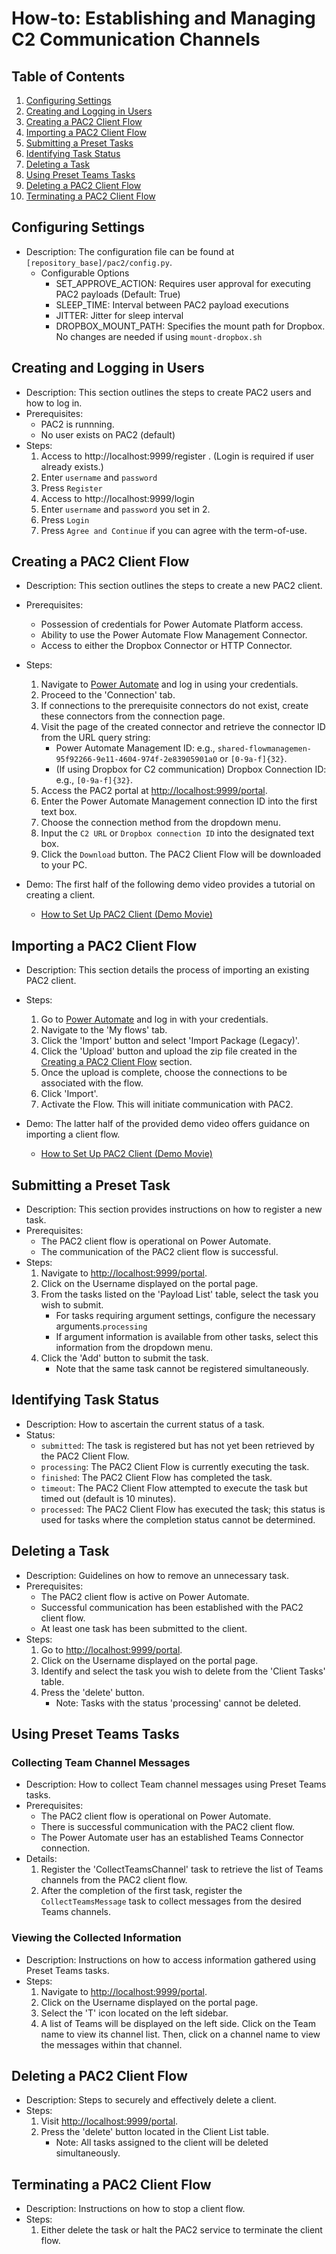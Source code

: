 # How-to: Establishing and Managing C2 Communication Channels

## Table of Contents

1. [Configuring Settings](#config-setup)
2. [Creating and Logging in Users](#user-creation-and-login)
3. [Creating a PAC2 Client Flow](#client-creation)
4. [Importing a PAC2 Client Flow](#client-import)
5. [Submitting a Preset Tasks](#task-registration)
6. [Identifying Task Status](#task-status-identification)
7. [Deleting a Task](#task-deletion)
8. [Using Preset Teams Tasks](#using-preset-teams-tasks)
8. [Deleting a PAC2 Client Flow](#client-deletion)
9. [Terminating a PAC2 Client Flow](#client-termination)

## Configuring Settings

- Description: The configuration file can be found at `[repository_base]/pac2/config.py`.
    - Configurable Options
        - SET_APPROVE_ACTION: Requires user approval for executing PAC2 payloads (Default: True)
        - SLEEP_TIME: Interval between PAC2 payload executions
        - JITTER: Jitter for sleep interval
        - DROPBOX_MOUNT_PATH: Specifies the mount path for Dropbox. No changes are needed if using `mount-dropbox.sh`

## Creating and Logging in Users

- Description: This section outlines the steps to create PAC2 users and how to log in.
- Prerequisites:
    - PAC2 is runnning.
    - No user exists on PAC2 (default)
- Steps:
    1. Access to http://localhost:9999/register . (Login is required if user already exists.)
    2. Enter `username` and `password`
    3. Press `Register` 
    4. Access to http://localhost:9999/login
    5. Enter `username` and `password` you set in 2.
    6. Press `Login`
    7. Press `Agree and Continue` if you can agree with the term-of-use.

## Creating a PAC2 Client Flow

- Description: This section outlines the steps to create a new PAC2 client.
- Prerequisites:
    - Possession of credentials for Power Automate Platform access.
    - Ability to use the Power Automate Flow Management Connector.
    - Access to either the Dropbox Connector or HTTP Connector.
- Steps:
    1. Navigate to [Power Automate](https://make.powerautomate.com) and log in using your credentials.
    2. Proceed to the 'Connection' tab.
    3. If connections to the prerequisite connectors do not exist, create these connectors from the connection page.
    4. Visit the page of the created connector and retrieve the connector ID from the URL query string:
        - Power Automate Management ID: e.g., `shared-flowmanagemen-95f92266-9e11-4604-974f-2e83905901a0` or `[0-9a-f]{32}`.
        - (If using Dropbox for C2 communication) Dropbox Connection ID: e.g., `[0-9a-f]{32}`.
    5. Access the PAC2 portal at [http://localhost:9999/portal](http://localhost:9999/portal).
    6. Enter the Power Automate Management connection ID into the first text box.
    7. Choose the connection method from the dropdown menu.
    8. Input the `C2 URL` or `Dropbox connection ID` into the designated text box.
    9. Click the `Download` button. The PAC2 Client Flow will be downloaded to your PC.

- Demo: The first half of the following demo video provides a tutorial on creating a client.
    - [How to Set Up PAC2 Client (Demo Movie)](../img/setup_PAC2_client_flow.mp4)


## Importing a PAC2 Client Flow

- Description: This section details the process of importing an existing PAC2 client.
- Steps:
    1. Go to [Power Automate](https://make.powerautomate.com) and log in with your credentials.
    2. Navigate to the 'My flows' tab.
    3. Click the 'Import' button and select 'Import Package (Legacy)'.
    4. Click the 'Upload' button and upload the zip file created in the [Creating a PAC2 Client Flow](#Creating-a-PAC2-Client-Flow) section.
    5. Once the upload is complete, choose the connections to be associated with the flow.
    6. Click 'Import'.
    7. Activate the Flow. This will initiate communication with PAC2.

- Demo: The latter half of the provided demo video offers guidance on importing a client flow.
    - [How to Set Up PAC2 Client (Demo Movie)](../img/setup_PAC2_client_flow.mp4)

## Submitting a Preset Task

- Description: This section provides instructions on how to register a new task.
- Prerequisites:
    - The PAC2 client flow is operational on Power Automate.
    - The communication of the PAC2 client flow is successful.
- Steps:
    1. Navigate to [http://localhost:9999/portal](http://localhost:9999/portal).
    2. Click on the Username displayed on the portal page.
    3. From the tasks listed on the 'Payload List' table, select the task you wish to submit.
        - For tasks requiring argument settings, configure the necessary arguments.`processing`
        - If argument information is available from other tasks, select this information from the dropdown menu.
    4. Click the 'Add' button to submit the task.
        - Note that the same task cannot be registered simultaneously.


## Identifying Task Status

- Description: How to ascertain the current status of a task.
- Status:
    - `submitted`: The task is registered but has not yet been retrieved by the PAC2 Client Flow.
    - `processing`: The PAC2 Client Flow is currently executing the task.
    - `finished`: The PAC2 Client Flow has completed the task.
    - `timeout`: The PAC2 Client Flow attempted to execute the task but timed out (default is 10 minutes).
    - `processed`: The PAC2 Client Flow has executed the task; this status is used for tasks where the completion status cannot be determined.

## Deleting a Task
- Description: Guidelines on how to remove an unnecessary task.
- Prerequisites:
    - The PAC2 client flow is active on Power Automate.
    - Successful communication has been established with the PAC2 client flow.
    - At least one task has been submitted to the client.
- Steps:
    1. Go to [http://localhost:9999/portal](http://localhost:9999/portal).
    2. Click on the Username displayed on the portal page.
    3. Identify and select the task you wish to delete from the 'Client Tasks' table.
    4. Press the 'delete' button.
        - Note: Tasks with the status 'processing' cannot be deleted.

## Using Preset Teams Tasks

### Collecting Team Channel Messages

- Description: How to collect Team channel messages using Preset Teams tasks.
- Prerequisites:
    - The PAC2 client flow is operational on Power Automate.
    - There is successful communication with the PAC2 client flow.
    - The Power Automate user has an established Teams Connector connection.
- Details:
    1. Register the 'CollectTeamsChannel' task to retrieve the list of Teams channels from the PAC2 client flow.
    2. After the completion of the first task, register the `CollectTeamsMessage` task to collect messages from the desired Teams channels.

### Viewing the Collected Information

- Description: Instructions on how to access information gathered using Preset Teams tasks.
- Steps:
    1. Navigate to [http://localhost:9999/portal](http://localhost:9999/portal).
    2. Click on the Username displayed on the portal page.
    3. Select the 'T' icon located on the left sidebar.
    4. A list of Teams will be displayed on the left side. Click on the Team name to view its channel list. Then, click on a channel name to view the messages within that channel.

## Deleting a PAC2 Client Flow

- Description: Steps to securely and effectively delete a client.
- Steps:
    1. Visit [http://localhost:9999/portal](http://localhost:9999/portal).
    2. Press the 'delete' button located in the Client List table.
        - Note: All tasks assigned to the client will be deleted simultaneously.

## Terminating a PAC2 Client Flow

- Description: Instructions on how to stop a client flow.
- Steps:
    1. Either delete the task or halt the PAC2 service to terminate the client flow.